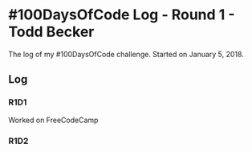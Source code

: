 # #100DaysOfCode Log - Round 1 - Todd Becker

The log of my #100DaysOfCode challenge. Started on January 5, 2018.

## Log

### R1D1 
Worked on FreeCodeCamp

### R1D2
